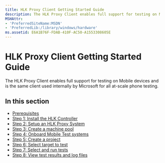 ```yaml
---
title: HLK Proxy Client Getting Started Guide
description: The HLK Proxy Client enables full support for testing on Mobile devices and is the same client used internally by Microsoft for all at-scale phone testing.
MSHAttr:
- 'PreferredSiteName:MSDN'
- 'PreferredLib:/library/windows/hardware'
ms.assetid: E6A1B76F-FDAB-410F-AC50-A1553308605E
---
```


# HLK Proxy Client Getting Started Guide


The HLK Proxy Client enables full support for testing on Mobile devices and is the same client used internally by Microsoft for all at-scale phone testing.

## <span id="in-this-section"></span>In this section


-   [Prerequisites](hlk-proxy-client-prerequisites.md)
-   [Step 1: Install the HLK Controller](proxy-step-1--install-the-hlk-controller.md)
-   [Step 2: Setup an HLK Proxy System](proxy-step-2--setup-an-hlk-proxy-system.md)
-   [Step 3: Create a machine pool](proxy-step-3--create-a-machine-pool.md)
-   [Step 4: Onboard Mobile Test systems](proxy-step-4--onboard-mobile-test-systems.md)
-   [Step 5: Create a project](proxy-step-5--create-a-project.md)
-   [Step 6: Select target to test](proxy-step-6--select-target-to-test.md)
-   [Step 7: Select and run tests](proxy-step-7--select-and-run-tests.md)
-   [Step 8: View test results and log files](proxy-step-8--view-test-results-and-log-files.md)

 

 






